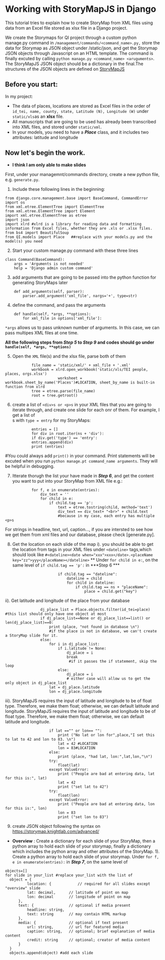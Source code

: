 
# Working with StoryMapJS in Django
This tutorial tries to explain how to create StoryMap from XML files using data from an Excel file stored as xlsx file in a Django project.

We create the Storymaps for QI project through a custom python manage.py command in `/management/commands/<command_name>.py,` store the data for Storymap as JSON object under /static/json, and get the Storymap JSON objects through Javascript on an HTML template. 
The command is finally excuted by calling `python manage.py <command_name> <aruguments>`.
The StoryMapJS JSON object should be a dictionary in the final.The structures of the JSON objects are defined on [StoryMapJS](https://storymap.knightlab.com/advanced/)

## Before you start:
In my project:
* The data of places, locations are stored as Excel files in the order of `id_tei, name, county, state, Latitude (N), Longitude (W)` under `static/xls`as an **xlsx** file.
* All manuscripts that are going to be used has already been transcribed into XML files, and stored under `static/xml`. 
* In your models, you need to have a ***Place*** class, and it includes two attributes: latitude and longitude

## Now let's begin the work.
* **I think I am only able to make slides** 

First, under your managemnt/commands directory, create a new python file, e.g. `generate.py`.
1. Include these following lines in the beginning:
```
from django.core.management.base import BaseCommand, CommandError
import os
from xml.etree.ElementTree import ElementTree
from xml.etree.ElementTree import Element
import xml.etree.ElementTree as etree
import json
import xlrd #xlrd is a library for reading data and formatting information from Excel files, whether they are .xls or .xlsx files.
from bs4 import BeautifulSoup
from QI.models import Place   ##replace with your models.py and the model(s) you need
```
2. Start your custom manage.py command with these three lines
```
class Command(BaseCommand):
	args = 'Arguments is not needed'
	help = 'Django admin custom command'
``` 
3. add arguments that are going to be passed into the python function for generating StoryMaps later 
```
	def add_arguments(self, parser):
		parser.add_argument('xml_file', nargs='+', type=str)
```
4. define the command, and pass the arguments 
```
	def handle(self, *args, **options):
		for xml_file in options['xml_file']: 
```
`*args` allows us to pass unknown number of arguments. In this case, we can pass multipes XML files at one time.

**All the following steps from ***Step 5*** to ***Step 9*** and codes should go under `handle(self, *args, **options)`**

5. Open the `XML` file(s) and the xlsx file, parse both of them 
```
			file_name = 'static/xml/' + xml_file + '.xml'
			workbook = xlrd.open_workbook('static/xls/TEI people, places, orgs.xlsx')
                        worksheet = workbook.sheet_by_name('Places')#LOCATION, sheet_by_name is built-in function from xlrd
			tree = etree.parse(file_name)
			root = tree.getroot() 
```   
6. create a list of `<div>s or <p>s` in your XML files that you are going to iterate through, and create one slide for each onr of them.
For example, I get a list of <div>s with `type = entry` for my StoryMaps:
```
			entries = []
			for div in root.iter(ns + 'div'):
			if div.get('type') == 'entry':
			entries.append(div)
			print (entries)	
```
#You could always add `print()` in your command. Print statements will be excuted when you run `python manage.pt command_name arguments`. They will be helpful in debugging. 

7. Itterate thorugh the list your have made in ***Step 6***, and get the content you want to put into your StoryMap from XML file
e.g.:
```
			for f, e in enumerate(entries):
				div_text = ''
  			 	for child in e:
					if child.tag == 'p':
						text = etree.tostring(child, method='text')
						div_text == div_text+ "<br>" + child.text
						#because in my case, each entry has multiple <p>s
```				

For strings in headline, text, url, caption…, if you are intersted to see how we get them from xml files and our database, please check [generate.py].

8. Get the location on each slide of the map
i). you should be able to get the location from tags in your XML files under `<dateline>` tags,which should look like
`#<dateline><date when="xxx">xxx</date>.<placeName key="zz">yyy</placeName></dateline>`
** Under `for child in e:`, on the same level of `if child.tag == 'p':` in ***Step 6 ***
```
						if child.tag == "dateline":
							dateline = child
							for child in dateline:
								if child.tag == ns + "placeName":
									place = child.get("key")
```
ii). Get latitude and longitude of the place from your database
```
				dj_place_list = Place.objects.filter(id_tei=place) #this list should only have one object at most
				if dj_place_list==None or dj_place_list==list() or len(dj_place_list)==0: 		
					print (place, "not found in database \n")
					#if the place is not in database, we can't create a StoryMap slide for it.
				else: 
					for i in dj_place_list:
						if i.latitude != None:
							dj_place = i 
							break
							 #if it passes the if statement, skip the loop 
						else:
							dj_place = i
							# either case will allow us to get the only object in dj_place_list
					lat = dj_place.latitude
					lon = dj_place.longitude
```
iii). StoryMapJS requires the input of latitude and longitude to be of float type. Therefore, we make them float; otherwise, we can default latitude and longitude. StoryMapJS requires the input of latitude and longitude to be of float type. Therefore, we make them float; otherwise, we can default latitude and longitude. 
```
					if lat =="" or lon== "":
						print ("No lat or lon for",place,"I set this to lat to 42 and lon to 83. \n")
						lat = 42 #LOCATION
						lon = 83#LOCATION
					else:
						print (place, "had lat, lon:",lat,lon,"\n")
					try:
						float(lat)
					except ValueError:
						print ("People are bad at entering data, lat for this is:", lat)
						lat = 42
						print ("set lat to 42")
					try:
						float(lon)
					except ValueError:
						print ("People are bad at entering data, lon for this is:", lon)
						lon = 83
						print ("set lon to 83")	
```
9. create JSON object following the syntax on https://storymap.knightlab.com/advanced/

* **Overview** : Create a dictionary for each slide of your StoryMap, then a python array to hold each slide of your storymap, finally a dictionary which includes the python array and other attributes of the StoryMap.
1). Create a python array to hold each slide of your storymap.
Under ```for f, e in enumerate(entries):``` in ***Step 7***, on the same level of 
```
objects=[]
for slide in your_list #replace your_list with the list of 
  object = {
          location: {            // required for all slides except "overview" slide
          lat: decimal,      // latitude of point on map
          lon: decimal       // longitude of point on map
      },
      text: {                // optional if media present
          headline: string,
          text: string       // may contain HTML markup
      },
      media: {               // optional if text present
          url: string,       // url for featured media
          caption: string,   // optional; brief explanation of media content
          credit: string     // optional; creator of media content
      }
  }
  objects.append(object) #add each slide
```


